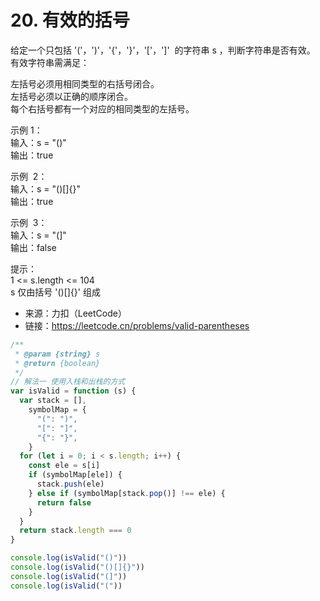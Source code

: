 # 20. 有效的括号

给定一个只包括 '('，')'，'{'，'}'，'['，']'  的字符串 s ，判断字符串是否有效。  
有效字符串需满足：

左括号必须用相同类型的右括号闭合。  
左括号必须以正确的顺序闭合。  
每个右括号都有一个对应的相同类型的左括号。

示例 1：  
输入：s = "()"  
输出：true

示例  2：  
输入：s = "()[]{}"  
输出：true

示例  3：  
输入：s = "(]"  
输出：false

提示：  
1 <= s.length <= 104  
s 仅由括号 '()[]{}' 组成

- 来源：力扣（LeetCode）  
- 链接：https://leetcode.cn/problems/valid-parentheses

```javascript
/**
 * @param {string} s
 * @return {boolean}
 */
// 解法一 使用入栈和出栈的方式
var isValid = function (s) {
  var stack = [],
    symbolMap = {
      "(": ")",
      "[": "]",
      "{": "}",
    }
  for (let i = 0; i < s.length; i++) {
    const ele = s[i]
    if (symbolMap[ele]) {
      stack.push(ele)
    } else if (symbolMap[stack.pop()] !== ele) {
      return false
    }
  }
  return stack.length === 0
}

console.log(isValid("()"))
console.log(isValid("()[]{}"))
console.log(isValid("(]"))
console.log(isValid("("))
```
